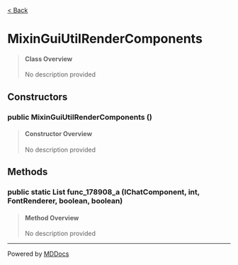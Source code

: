 [< Back](../README.md)
# MixinGuiUtilRenderComponents #
>#### Class Overview ####
>No description provided
## Constructors ##
### public MixinGuiUtilRenderComponents () ###
>#### Constructor Overview ####
>No description provided
>
## Methods ##
### public static List func_178908_a (IChatComponent, int, FontRenderer, boolean, boolean) ###
>#### Method Overview ####
>No description provided
>

---
Powered by [MDDocs](https://github.com/VRCube/MDDocs)
